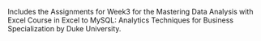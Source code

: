 Includes the Assignments for Week3 for the Mastering Data Analysis with Excel Course in Excel to MySQL: Analytics Techniques for Business Specialization by Duke University.
